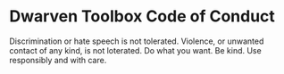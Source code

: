 # Dwarven Toolbox Code of Conduct

Discrimination or hate speech is not tolerated. Violence, or unwanted contact of any kind, is not loterated.
Do what you want. Be kind. Use responsibly and with care. 

